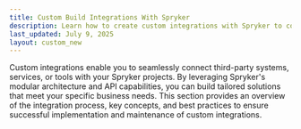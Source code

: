 ```yaml
---
title: Custom Build Integrations With Spryker
description: Learn how to create custom integrations with Spryker to connect third-party systems, services, or tools seamlessly, leveraging modular architecture and API capabilities for tailored business solutions.
last_updated: July 9, 2025
layout: custom_new
---
```


Custom integrations enable you to seamlessly connect third-party systems, services, or tools with your Spryker projects. By leveraging Spryker's modular architecture and API capabilities, you can build tailored solutions that meet your specific business needs. This section provides an overview of the integration process, key concepts, and best practices to ensure successful implementation and maintenance of custom integrations.



